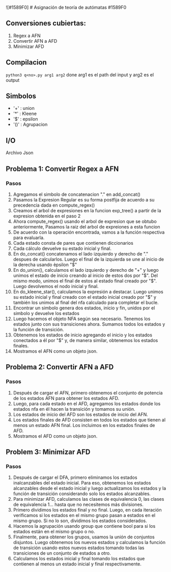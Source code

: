 ![#1589F0] # Asignación de teoría de autómatas #1589F0

## Conversiones cubiertas:

1. Regex a AFN
2. Convertir AFN a AFD
3. Minimizar AFD 

## Compilacion
`python3 q<no>.py arg1 arg2`  done arg1 es el path del input y arg2 es el output

## Simbolos
- '+' : union 
- '*' : Kleene
- '$' : epsilon 
- '()' : Agrupacion

## I/O 
Archivo Json

## Problema 1: Convertir Regex a AFN

### Pasos

1. Agregamos el simbolo de concatenacion "." en add_concat()
2. Pasamos la Expresion Regular es su forma postfija de acuerdo a su precedencia dada en compute_regex()
3. Creamos el arbol de expresiones en la funcion exp_tree() a partir de la expresion obtenida en el paso 2 
4. Ahora compute_regex() usando el arbol de expresion que se obtubo anteriormente, Pasamos la raiz del arbol de expreiones a esta funcion
5. De acuerdo con la operación encontrada, vamos a la función respectiva para evaluarla.
6. Cada estado consta de pares que contienen diccionarios
7. Cada cálculo devuelve su estado inicial y final.
8. En do_concat() concatenamos el lado izquierdo y derecho de "." despues de calcularlos. Luego el final de la izquierda se une al inicio de la derecha usando èpsilon "$"
9. En do_union(), calculamos el lado izquierdo y derecho de "+" y luego unimos el estado de inicio creando al inicio de estos dos por "$". Del mismo modo, unimos el final de estos al estado final creado por "$". Luego devolvemos el nodo inicial y final.
10. En do_kleene_star(), calculamos la expresión a destacar. Luego unimos su estado inicial y final creado con el estado inicial creado por "$" y también los unimos al final del nfa calculado para completar el bucle.
11. Encontrar un simbolo genera dos estados, inicio y fin, unidos por el simbolo y devuelve los estados
12. Luego hacemos el objeto NFA según sea necesario. Tenemos los estados junto con sus transiciones ahora. Sumamos todos los estados y la función de transición.
13. Obtenemos los estados de inicio agregando el inicio y los estados conectados a él por "$" y, de manera similar, obtenemos los estados finales.
14. Mostramos el AFN como un objeto json.

## Problema 2: Convertir AFN a AFD

### Pasos
1. Después de cargar el AFN, primero obtenemos el conjunto de potencia de los estados AFN para obtener los estados AFD.
2. Luego, para cada estado en el AFD, agregamos los estados donde los estados nfa en él hacen la transición y tomamos su unión.
3. Los estados de inicio del AFD son los estados de inicio del AFN.
4. Los estados finales de AFD consisten en todos los estados que tienen al menos un estado AFN final. Los incluimos en los estados finales de AFD.
5. Mostramos el AFD como un objeto json.

## Problem 3: Minimizar AFD

### Pasos
1. Después de cargar el DFA, primero eliminamos los estados inalcanzables del estado inicial. Para eso, obtenemos los estados alcanzables desde el estado inicial y luego actualizamos los estados y la función de transición considerando solo los estados alcanzables.
2. Para minimizar AFD, calculamos las clases de equivalencia 0, las clases de equivalencia 1... hasta que no necesitemos más divisiones.
3. Primero dividimos los estados final y no final. Luego, en cada iteración verificamos si los estados en el mismo grupo pasan a estados en el mismo grupo. Si no lo son, dividimos los estados considerados.
4. Hacemos la agrupación usando group que contiene bool para si los estados están en el mismo grupo o no.
5. Finalmente, para obtener los grupos, usamos la unión de conjuntos disjuntos. Luego obtenemos los nuevos estados y calculamos la función de transición usando estos nuevos estados tomando todas las transiciones de un conjunto de estados a otro.
6. Calculamos los estados inicial y final tomando los estados que contienen al menos un estado inicial y final respectivamente.
